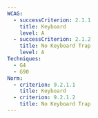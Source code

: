 ```yaml
---
WCAG:
  - successCriterion: 2.1.1
    title: Keyboard
    level: A
  - successCriterion: 2.1.2
    title: No Keyboard Trap
    level: A
Techniques:
  - G4
  - G90
Norm:
  - criterion: 9.2.1.1
    title: Keyboard
  - criterion: 9.2.1.2
    title: No Keyboard Trap
---
```

